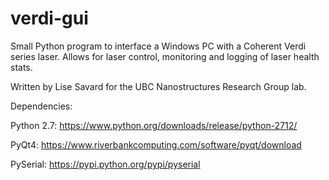 # verdi-gui

Small Python program to interface a Windows PC with a Coherent Verdi series laser. Allows for laser control, monitoring and logging
of laser health stats.

Written by Lise Savard for the UBC Nanostructures Research Group lab.

Dependencies:

Python 2.7: https://www.python.org/downloads/release/python-2712/

PyQt4: https://www.riverbankcomputing.com/software/pyqt/download

PySerial: https://pypi.python.org/pypi/pyserial
